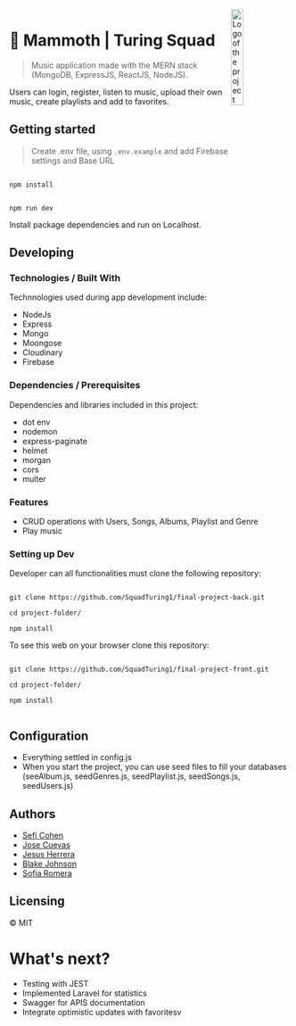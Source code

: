 
<img  src="https://raw.githubusercontent.com/SquadTuring1/final-project-front/develop/src/assets/images/logo-mammoth2-vertical.png"  width="21%"  alt="Logo of the project"  align="right">

# 🚀 Mammoth | Turing Squad



>Music application made with the MERN stack (MongoDB, ExpressJS, ReactJS, NodeJS).
>
Users can login, register, listen to music, upload their own music, create playlists and add to favorites.

  

##  Getting started

>Create .env file, using `.env.example` and add Firebase settings and Base URL

  ```shell

npm install

```

```shell

npm run dev

```
Install package dependencies and run on Localhost.

  

## Developing

  

### Technologies / Built With

Technnologies used during app development include:

- NodeJs
- Express
- Mongo
- Moongose
- Cloudinary
- Firebase
  
  
### Dependencies / Prerequisites

Dependencies and libraries included in this project:

- dot env
- nodemon
- express-paginate
- helmet
- morgan
- cors
- multer 

### Features

- CRUD operations with Users, Songs, Albums, Playlist and Genre
- Play music

  

### Setting up Dev  


Developer can all functionalities must clone the following repository:
```shell

git clone https://github.com/SquadTuring1/final-project-back.git

cd project-folder/

npm install

```
To see this web on your browser clone this repository:
```shell

git clone https://github.com/SquadTuring1/final-project-front.git

cd project-folder/

npm install


```    

## Configuration

  - Everything settled in config.js
  -  When you start the project, you can use seed files to fill your databases (seeAlbum.js, seedGenres.js, seedPlaylist.js, seedSongs.js, seedUsers.js)
  
  ## Authors

- [Sefi Cohen](https://github.com/seficohen1)
-  [Jose Cuevas](https://github.com/jose-cuevas)
- [Jesus Herrera](https://github.com/Jesusjha)
- [Blake Johnson](https://github.com/blakejohns5)
- [Sofia Romera](https://github.com/Sofianct)


## Licensing

  

© MIT

  

# What's next?

- Testing with JEST
- Implemented Laravel for statistics
- Swagger for APIS documentation
- Integrate optimistic updates with favoritesv

